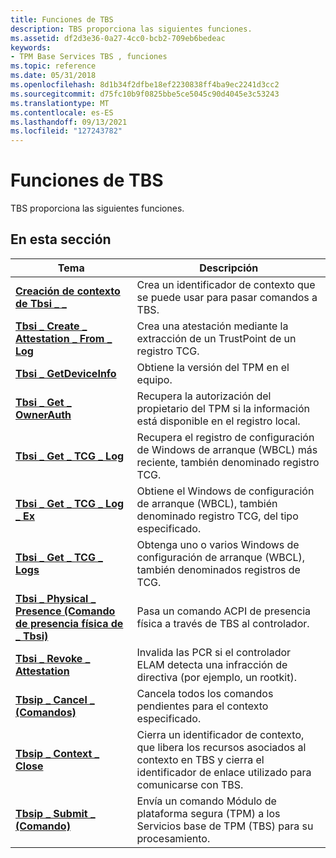 ```yaml
---
title: Funciones de TBS
description: TBS proporciona las siguientes funciones.
ms.assetid: df2d3e36-0a27-4cc0-bcb2-709eb6bedeac
keywords:
- TPM Base Services TBS , funciones
ms.topic: reference
ms.date: 05/31/2018
ms.openlocfilehash: 8d1b34f2dfbe18ef2230838ff4ba9ec2241d3cc2
ms.sourcegitcommit: d75fc10b9f0825bbe5ce5045c90d4045e3c53243
ms.translationtype: MT
ms.contentlocale: es-ES
ms.lasthandoff: 09/13/2021
ms.locfileid: "127243782"
---
```

# <a name="tbs-functions"></a>Funciones de TBS

TBS proporciona las siguientes funciones.

## <a name="in-this-section"></a>En esta sección



| Tema                                                                                       | Descripción                                                                                                                                                 |
|---------------------------------------------------------------------------------------------|-------------------------------------------------------------------------------------------------------------------------------------------------------------|
| [**Creación de contexto de Tbsi \_ \_**](/windows/desktop/api/Tbs/nf-tbs-tbsi_context_create)<br/>                            | Crea un identificador de contexto que se puede usar para pasar comandos a TBS.<br/>                                                                               |
| [**Tbsi \_ Create \_ Attestation \_ From \_ Log**](/previous-versions/windows/desktop/legacy/dn455155(v=vs.85))<br/> | Crea una atestación mediante la extracción de un TrustPoint de un registro TCG.<br/>                                                                                |
| [**Tbsi \_ GetDeviceInfo**](/windows/desktop/api/Tbs/nf-tbs-tbsi_getdeviceinfo)<br/>                                | Obtiene la versión del TPM en el equipo.<br/>                                                                                                  |
| [**Tbsi \_ Get \_ OwnerAuth**](/windows/desktop/api/Tbs/nf-tbs-tbsi_get_ownerauth)<br/>                               | Recupera la autorización del propietario del TPM si la información está disponible en el registro local. <br/>                                             |
| [**Tbsi \_ Get \_ TCG \_ Log**](/windows/desktop/api/Tbs/nf-tbs-tbsi_get_tcg_log)<br/>                                  | Recupera el registro de configuración de Windows de arranque (WBCL) más reciente, también denominado registro TCG.<br/>                                                  |
| [**Tbsi \_ Get \_ TCG \_ Log \_ Ex**](/windows/desktop/api/Tbs/nf-tbs-tbsi_get_tcg_log_ex)<br/>                           | Obtiene el Windows de configuración de arranque (WBCL), también denominado registro TCG, del tipo especificado.<br/>                                          |
| [**Tbsi \_ Get \_ TCG \_ Logs**](/previous-versions/windows/desktop/legacy/dn455156(v=vs.85))<br/>                                | Obtenga uno o varios Windows de configuración de arranque (WBCL), también denominados registros de TCG.<br/>                                                        |
| [**Tbsi \_ Physical \_ Presence (Comando de presencia física de \_ Tbsi)**](/windows/desktop/api/Tbs/nf-tbs-tbsi_physical_presence_command)<br/>     | Pasa un comando ACPI de presencia física a través de TBS al controlador.<br/>                                                                               |
| [**Tbsi \_ Revoke \_ Attestation**](/windows/desktop/api/Tbs/nf-tbs-tbsi_revoke_attestation)<br/>                     | Invalida las PCR si el controlador ELAM detecta una infracción de directiva (por ejemplo, un rootkit).<br/>                                                     |
| [**Tbsip \_ Cancel \_ (Comandos)**](/windows/desktop/api/Tbs/nf-tbs-tbsip_cancel_commands)<br/>                        | Cancela todos los comandos pendientes para el contexto especificado.<br/>                                                                                      |
| [**Tbsip \_ Context \_ Close**](/windows/desktop/api/Tbs/nf-tbs-tbsip_context_close)<br/>                            | Cierra un identificador de contexto, que libera los recursos asociados al contexto en TBS y cierra el identificador de enlace utilizado para comunicarse con TBS.<br/> |
| [**Tbsip \_ Submit \_ (Comando)**](/windows/desktop/api/Tbs/nf-tbs-tbsip_submit_command)<br/>                          | Envía un comando Módulo de plataforma segura (TPM) a los Servicios base de TPM (TBS) para su procesamiento.<br/>                                                       |



 

 

